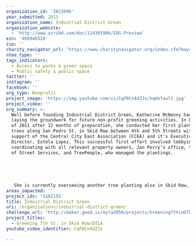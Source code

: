 ```yaml
---
organization_id: '2013096'
year_submitted: 2013
organization_name: Industrial District Green
organization_website:
  - 'http://www.scribd.com/doc/114301906/IDG-Preview'
ein: '460946310'
zip: ''
charity_navigator_url: 'https://www.charitynavigator.org/index.cfm?bay=search.profile&ein=460946310'
ntee_type: ''
tags_indicators:
  - Access to parks & green space
  - Public safety & public space
twitter: ''
instagram: ''
facebook: ''
org_type: Nonprofit
project_image: 'https://img.youtube.com/vi/CqF0Cn4dZJs/hqdefault.jpg'
project_video: ''
org_summary: >-
  Well before founding Industrial District Green, Katherine McNenny had begun
  laying the groundwork for future non-profit greening activities. In December
  of 2011 after 12 months of preparation, she conducted her first planting of 7
  trees along San Pedro St. in Skid Row between 4th and 5th Streets with the
  support of the Central City East Association (CCEA) and it's Executive
  Director, Estela Lopez. This successful first effort involved lobbying and
  coordinating with all relevant property owners, Jan Perry’s office, the Bureau
  of Street Services, and TreePeople, who managed the plantings.
   
   
   
   
   
   She is currently overseeing another tree planting also in Skid Row, with the LA Conservation Corps along Boyd & Omar Streets between 3rd and 4th. She has been working with property owners and sponsors on this project for several months now. The planting date will be March 23rd, 2013. Volunteers from Union Church (in Little Tokyo) and several local residents from the neighborhood will help plant the trees.
areas_impacted: ''
project_ids: '3102155'
title: Industrial District Green
uri: /organizations/industrial-district-green/
challenge_url: 'http://maker.good.is/myla2050/projects/Greening7thinDTLA.html'
project_titles:
  - Greening 7th St. in Skid Row/DTLA
youtube_video_identifier: CqF0Cn4dZJs

---
```


